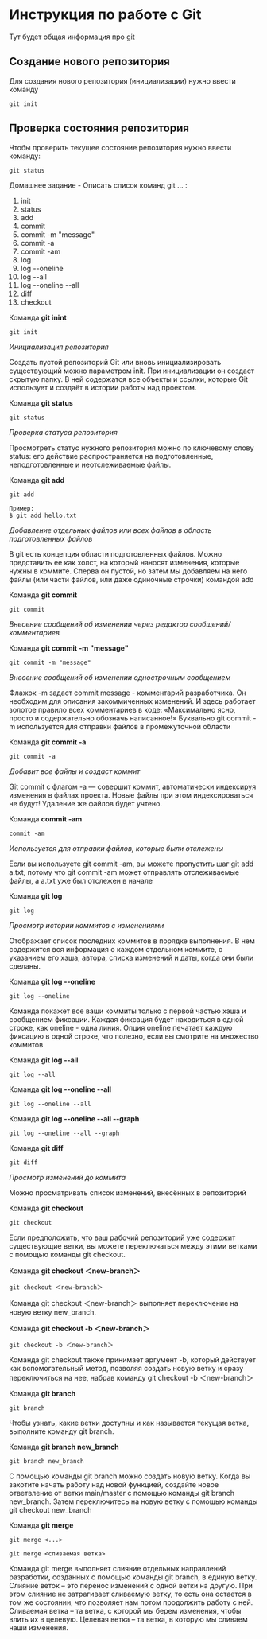 # Инструкция по работе с Git

Тут будет общая информация про git

## Создание нового репозитория

Для создания нового репозитория (инициализации) нужно ввести команду 

    git init

## Проверка состояния репозитория

Чтобы проверить текущее состояние репозитория нужно ввести команду:

    git status

Домашнее задание - Описать список команд git ... :

1. init
2. status
3. add 
4. commit
5. commit -m "message"
6. commit -a
7. commit -am
8. log
9. log  --oneline
10. log --all
11. log --oneline --all
12. diff
13. checkout


Команда **git inint** 

    git init

_Инициализация репозитория_

Создать пустой репозиторий Git или вновь инициализировать существующий можно параметром init. При инициализации он создаст скрытую папку. В ней содержатся все объекты и ссылки, которые Git использует и создаёт в истории работы над проектом.


Команда **git status** 

    git status

_Проверка статуса репозитория_

Просмотреть статус нужного репозитория можно по ключевому слову status: его действие распространяется на подготовленные, неподготовленные и неотслеживаемые файлы.


Команда **git add**

    git add

    Пример:
    $ git add hello.txt

_Добавление отдельных файлов или всех файлов в область подготовленных файлов_

В git есть концепция области подготовленных файлов. Можно представить ее как холст, на который наносят изменения, которые нужны в коммите. Сперва он пустой, но затем мы добавляем на него файлы (или части файлов, или даже одиночные строчки) командой add
    
  
Команда **git commit**

    git commit

_Внесение сообщений об изменении через редактор сообщений/комментариев_


Команда **git commit -m "message"**

    git commit -m "message"

_Внесение сообщений об изменении однострочным сообщением_

Флажок -m задаст commit message - комментарий разработчика. Он необходим для описания закоммиченных изменений. И здесь работает золотое правило всех комментариев в коде: «Максимально ясно, просто и содержательно обозначь написанное!»
Буквально git commit -m используется для отправки файлов в промежуточной области


Команда **git commit -a**

    git commit -a

_Добавит все файлы и создаст коммит_

Git commit с флагом -a — совершит коммит, автоматически индексируя изменения в файлах проекта. Новые файлы при этом индексироваться не будут! Удаление же файлов будет учтено.


Команда **commit -am**

    commit -am

_Используется для отправки файлов, которые были отслежены_

Если вы используете git commit -am, вы можете пропустить шаг git add a.txt, потому что git commit -am может отправлять отслеживаемые файлы, а a.txt уже был отслежен в начале


Команда **git log**

    git log

_Просмотр истории коммитов с изменениями_

Отображает список последних коммитов в порядке выполнения.
В нем содержится вся информация о каждом отдельном коммите, с указанием его хэша, автора, списка изменений и даты, когда они были сделаны.


Команда **git log --oneline**

    git log --oneline

Команда покажет все ваши коммиты только с первой частью хэша и сообщением фиксации. Каждая фиксация будет находиться в одной строке, как oneline - одна линия.
Опция oneline печатает каждую фиксацию в одной строке, что полезно, если вы смотрите на множество коммитов


Команда **git log --all**

    git log --all



Команда **git log --oneline --all**

    git log --oneline --all


Команда **git log --oneline --all --graph**

    git log --oneline --all --graph


Команда **git diff**

    git diff

_Просмотр изменений до коммита_

Можно просматривать список изменений, внесённых в репозиторий


Команда **git checkout**

    git checkout
    
Если предположить, что ваш рабочий репозиторий уже содержит существующие ветки, вы можете переключаться между этими ветками с помощью команды git checkout. 


Команда **git checkout ＜new-branch＞**

    git checkout ＜new-branch＞

Команда git checkout ＜new-branch＞ выполняет переключение на новую ветку new_branch.


Команда **git checkout -b ＜new-branch＞**

    git checkout -b ＜new-branch＞

Команда git checkout также принимает аргумент -b, который действует как вспомогательный метод, позволяя создать новую ветку и сразу переключиться на нее, набрав команду git checkout -b ＜new-branch＞


Команда **git branch**

    git branch

Чтобы узнать, какие ветки доступны и как называется текущая ветка, выполните команду git branch.


Команда **git branch new_branch**

    git branch new_branch

 С помощью команды git branch можно создать новую ветку. Когда вы захотите начать работу над новой функцией, создайте новое ответвление от ветки main/master с помощью команды git branch new_branch. Затем переключитесь на новую ветку с помощью команды git checkout new_branch


Команда **git merge**

    git merge <...>
    
    git merge <сливаемая ветка>

Команда git merge выполняет слияние отдельных направлений разработки, созданных с помощью команды git branch, в единую ветку.
Слияние веток – это перенос изменений с одной ветки на другую. При этом слияние не затрагивает сливаемую ветку, то есть она остается в том же состоянии, что позволяет нам потом продолжить работу с ней.
Сливаемая ветка – та ветка, с которой мы берем изменения, чтобы влить их в целевую.
Целевая ветка – та ветка, в которую мы сливаем наши изменения.